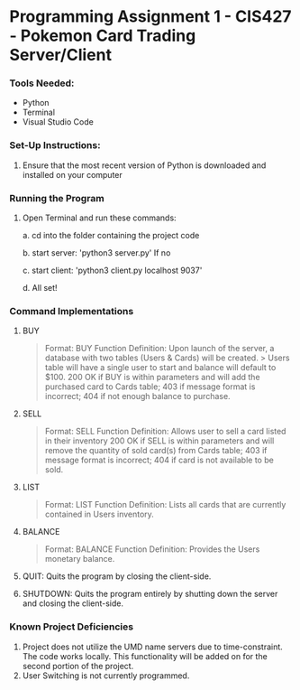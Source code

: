 # Programming Assignment 1 - CIS427 - Pokemon Card Trading Server/Client
### Tools Needed:
+ Python
+ Terminal
+ Visual Studio Code

### Set-Up Instructions:
1. Ensure that the most recent version of Python is downloaded and installed on your computer

### Running the Program
1. Open Terminal and run these commands:

    a. cd into the folder containing the project code

    b. start server: 'python3 server.py' If no 

    c. start client: 'python3 client.py localhost 9037'

    d. All set!

### Command Implementations
1. BUY
     > Format: BUY <cardName> <cardType> <rarity> <price> <count> <ownerID>
     > Function Definition: Upon launch of the server, a database with two tables (Users & Cards) will be created.
         > Users table will have a single user to start and balance will default to $100.
     > 200 OK if BUY is within parameters and will add the purchased card to Cards table; 403 if message format is incorrect; 404 if not enough balance to purchase.

2. SELL
     > Format: SELL <count> <price> <ownerID>
     > Function Definition: Allows user to sell a card listed in their inventory
     > 200 OK if SELL is within parameters and will remove the quantity of sold card(s) from Cards table; 403 if message format is incorrect; 404 if card is not available to be sold.

3. LIST
     > Format: LIST <ownerID>
     > Function Definition: Lists all cards that are currently contained in Users inventory.

4. BALANCE
     > Format: BALANCE <ownerID>
     > Function Definition: Provides the Users monetary balance.

5. QUIT: Quits the program by closing the client-side.

6. SHUTDOWN: Quits the program entirely by shutting down the server and closing the client-side.

### Known Project Deficiencies
1. Project does not utilize the UMD name servers due to time-constraint. The code works locally. This functionality will be added on for the second portion of the project.
2. User Switching is not currently programmed.
